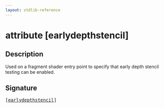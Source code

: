 ```yaml
---
layout: stdlib-reference
---
```


# attribute [earlydepthstencil]

## Description

Used on a fragment shader entry point to specify that early depth stencil testing can be enabled.


## Signature

<pre>
[<a href="/stdlib-reference/attributes/earlydepthstencil">earlydepthstencil</a>]
</pre>

